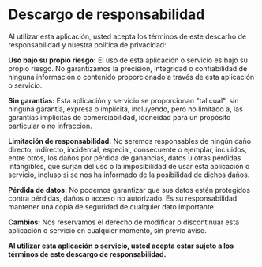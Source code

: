 # Descargo de responsabilidad

Al utilizar esta aplicación, usted acepta los términos de este descarho de responsabilidad y nuestra política de privacidad:

**Uso bajo su propio riesgo:** El uso de esta aplicación o servicio es bajo su propio riesgo. No garantizamos la precisión, integridad o confiabilidad de ninguna información o contenido proporcionado a través de esta aplicación o servicio.

**Sin garantías:** Esta aplicación y servicio se proporcionan "tal cual", sin ninguna garantía, expresa o implícita, incluyendo, pero no limitado a, las garantías implícitas de comerciabilidad, idoneidad para un propósito particular o no infracción. 

**Limitación de responsabilidad:** No seremos responsables de ningún daño directo, indirecto, incidental, especial, consecuente o ejemplar, incluidos, entre otros, los daños por pérdida de ganancias, datos u otras pérdidas intangibles, que surjan del uso o la imposibilidad de usar esta aplicación o servicio, incluso si se nos ha informado de la posibilidad de dichos daños.

**Pérdida de datos:** No podemos garantizar que sus datos estén protegidos contra pérdidas, daños o acceso no autorizado. Es su responsabilidad mantener una copia de seguridad de cualquier dato importante.

**Cambios:** Nos reservamos el derecho de modificar o discontinuar esta aplicación o servicio en cualquier momento, sin previo aviso.

**Al utilizar esta aplicación o servicio, usted acepta estar sujeto a los términos de este descargo de responsabilidad.** 
